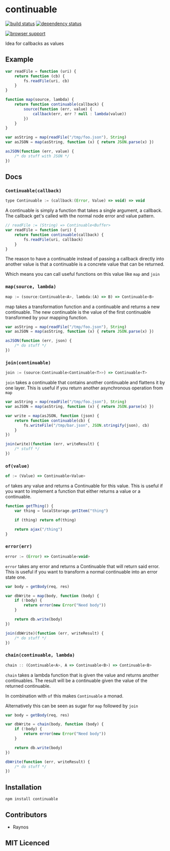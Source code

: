 # continuable

[![build status][1]][2] [![dependency status][3]][4]

[![browser support][5]][6]

Idea for callbacks as values

## Example

```js
var readFile = function (uri) {
    return function (cb) {
        fs.readFile(uri, cb)
    }
}

function map(source, lambda) {
    return function continuable(callback) {
        source(function (err, value) {
            callback(err, err ? null : lambda(value))
        })
    }
}

var asString = map(readFile("/tmp/foo.json"), String)
var asJSON = map(asString, function (x) { return JSON.parse(x) })

asJSON(function (err, value) {
    /* do stuff with JSON */
})
```

## Docs

### `Continuable(callback)`

```js
type Continuable := (callback:(Error, Value) => void) => void
```

A continuable is simply a function that takes a single argument, a callback.
The callback get's called with the normal node error and value pattern.

```js
// readFile := (String) => Continuable<Buffer>
var readFile = function (uri) {
    return function continuable(callback) {
        fs.readFile(uri, callback)
    }
}
```

The reason to have a continuable instead of passing a callback directly into
another value is that a continuable is a concrete value that can be returned.

Which means you can call useful functions on this value like `map` and `join`

### `map(source, lambda)`

```js
map := (source:Continuable<A>, lambda:(A) => B) => Continuable<B>
```

map takes a transformation function and a continuable and returns a new
continuable. The new continuable is the value of the first continuable
transformed by your mapping function.

```js
var asString = map(readFile("/tmp/foo.json"), String)
var asJSON = map(asString, function (x) { return JSON.parse(x) })

asJSON(function (err, json) {
    /* do stuff */
})
```

### `join(continuable)`

```js
join := (source:Continuable<Continuable<T>>) => Continuable<T>
```

`join` takes a continuable that contains another continuable and flattens it by
one layer. This is useful if you return another asynchronous operation from
`map`

```js
var asString = map(readFile("/tmp/foo.json"), String)
var asJSON = map(asString, function (x) { return JSON.parse(x) })

var write = map(asJSON, function (json) {
    return function continuable(cb) {
        fs.writeFile("/tmp/bar.json", JSON.stringify(json), cb)
    }
})

join(write)(function (err, writeResult) {
    /* stuff */
})
```

### `of(value)`

```js
of := (Value) => Continuable<Value>
```

`of` takes any value and returns a Continuable for this value. This is useful
    if you want to implement a function that either returns a value or a
    continuable.

```js
function getThing() {
    var thing = localStorage.getItem("thing")

    if (thing) return of(thing)

    return ajax("/thing")
}
```

### `error(err)`

```js
error := (Error) => Continuable<void>
```

`error` takes any error and returns a Continuable that will return said error.
    This is useful if you want to transform a normal continuable into an
    error state one.

```js
var body = getBody(req, res)

var dbWrite = map(body, function (body) {
    if (!body) {
        return error(new Error("Need body"))
    }

    return db.write(body)
})

join(dbWrite)(function (err, writeResult) {
    /* do stuff */
})
```

### `chain(continuable, lambda)`

```js
chain :: (Continuable<A>, A => Continuable<B>) => Continuable<B>
```

`chain` takes a lambda function that is given the value and returns another
    continuables. The result will be a continuable given the value of the
    returned continuable.

In combination with `of` this makes `Continuable` a monad.

Alternatively this can be seen as sugar for `map` followed by `join`

```js
var body = getBody(req, res)

var dbWrite = chain(body, function (body) {
    if (!body) {
        return error(new Error("Need body"))
    }

    return db.write(body)
})

dbWrite(function (err, writeResult) {
    /* do stuff */
})
```

## Installation

`npm install continuable`

## Contributors

 - Raynos

## MIT Licenced

  [1]: https://secure.travis-ci.org/Raynos/continuable.png
  [2]: https://travis-ci.org/Raynos/continuable
  [3]: https://david-dm.org/Raynos/continuable.png
  [4]: https://david-dm.org/Raynos/continuable
  [5]: https://ci.testling.com/Raynos/continuable.png
  [6]: https://ci.testling.com/Raynos/continuable

